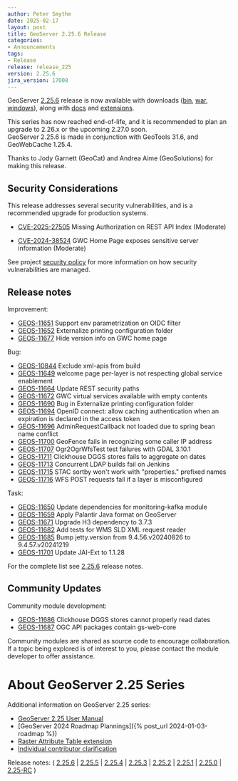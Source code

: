 ```yaml
---
author: Peter Smythe
date: 2025-02-17
layout: post
title: GeoServer 2.25.6 Release
categories:
- Announcements
tags:
- Release
release: release_225
version: 2.25.6
jira_version: 17008
--- 
```


GeoServer [2.25.6](/release/2.25.6/) release is now available
with downloads
([bin](https://sourceforge.net/projects/geoserver/files/GeoServer/2.25.6/geoserver-2.25.6-bin.zip/download),
[war](https://sourceforge.net/projects/geoserver/files/GeoServer/2.25.6/geoserver-2.25.6-war.zip/download),
[windows](https://sourceforge.net/projects/geoserver/files/GeoServer/2.25.6/GeoServer-2.25.6-winsetup.exe/download)), along with 
[docs](https://sourceforge.net/projects/geoserver/files/GeoServer/2.25.6/geoserver-2.25.6-htmldoc.zip/download) and
[extensions](https://sourceforge.net/projects/geoserver/files/GeoServer/2.25.6/extensions/).

This series has now reached end-of-life, and it is recommended to plan an upgrade to 2.26.x or the upcoming 2.27.0 soon.  
GeoServer 2.25.6 is made in conjunction with GeoTools 31.6, and GeoWebCache 1.25.4. 

Thanks to Jody Garnett (GeoCat) and Andrea Aime (GeoSolutions) for making this release. 

## Security Considerations

This release addresses several security vulnerabilities, and is a recommended upgrade for production systems.

* [CVE-2025-27505](https://github.com/geoserver/geoserver/security/advisories/GHSA-h86g-x8mm-78m5) Missing Authorization on REST API Index (Moderate)

* [CVE-2024-38524](https://github.com/geoserver/geoserver/security/advisories/GHSA-jm79-7xhw-6f6f) GWC Home Page exposes sensitive server information (Moderate)

See project [security policy](https://github.com/geoserver/geoserver/blob/main/SECURITY.md) for more information on how security vulnerabilities are managed.

## Release notes

Improvement:

* [GEOS-11651](https://osgeo-org.atlassian.net/browse/GEOS-11651) Support env parametrization on OIDC filter
* [GEOS-11652](https://osgeo-org.atlassian.net/browse/GEOS-11652) Externalize printing configuration folder
* [GEOS-11677](https://osgeo-org.atlassian.net/browse/GEOS-11677) Hide version info on GWC home page

Bug:

* [GEOS-10844](https://osgeo-org.atlassian.net/browse/GEOS-10844) Exclude xml-apis from build
* [GEOS-11649](https://osgeo-org.atlassian.net/browse/GEOS-11649) welcome page per-layer is not respecting global service enablement 
* [GEOS-11664](https://osgeo-org.atlassian.net/browse/GEOS-11664) Update REST security paths
* [GEOS-11672](https://osgeo-org.atlassian.net/browse/GEOS-11672) GWC virtual services available with empty contents
* [GEOS-11690](https://osgeo-org.atlassian.net/browse/GEOS-11690) Bug in Externalize printing configuration folder
* [GEOS-11694](https://osgeo-org.atlassian.net/browse/GEOS-11694) OpenID connect: allow caching authentication when an expiration is declared in the access token
* [GEOS-11696](https://osgeo-org.atlassian.net/browse/GEOS-11696) AdminRequestCallback not loaded due to spring bean name conflict
* [GEOS-11700](https://osgeo-org.atlassian.net/browse/GEOS-11700) GeoFence fails in recognizing some caller IP address
* [GEOS-11707](https://osgeo-org.atlassian.net/browse/GEOS-11707) Ogr2OgrWfsTest test failures with GDAL 3.10.1
* [GEOS-11711](https://osgeo-org.atlassian.net/browse/GEOS-11711) Clickhouse DGGS stores fails to aggregate on dates
* [GEOS-11713](https://osgeo-org.atlassian.net/browse/GEOS-11713) Concurrent LDAP builds fail on Jenkins
* [GEOS-11715](https://osgeo-org.atlassian.net/browse/GEOS-11715) STAC sortby won't work with "properties." prefixed names
* [GEOS-11716](https://osgeo-org.atlassian.net/browse/GEOS-11716) WFS POST requests fail if a layer is misconfigured

Task:

* [GEOS-11650](https://osgeo-org.atlassian.net/browse/GEOS-11650) Update dependencies for monitoring-kafka module
* [GEOS-11659](https://osgeo-org.atlassian.net/browse/GEOS-11659) Apply Palantir Java format on GeoServer
* [GEOS-11671](https://osgeo-org.atlassian.net/browse/GEOS-11671) Upgrade H3 dependency to 3.7.3
* [GEOS-11682](https://osgeo-org.atlassian.net/browse/GEOS-11682) Add tests for WMS SLD XML request reader
* [GEOS-11685](https://osgeo-org.atlassian.net/browse/GEOS-11685) Bump jetty.version from 9.4.56.v20240826 to 9.4.57.v20241219
* [GEOS-11701](https://osgeo-org.atlassian.net/browse/GEOS-11701) Update JAI-Ext to 1.1.28

For the complete list see [2.25.6](https://github.com/geoserver/geoserver/releases/tag/2.25.6) release notes. 

## Community Updates

Community module development:

* [GEOS-11686](https://osgeo-org.atlassian.net/browse/GEOS-11686) Clickhouse DGGS stores cannot properly read dates
* [GEOS-11687](https://osgeo-org.atlassian.net/browse/GEOS-11687) OGC API packages contain gs-web-core

Community modules are shared as source code to encourage collaboration. If a topic being explored is of interest to you, please contact the module developer to offer assistance. 

# About GeoServer 2.25 Series

Additional information on GeoServer 2.25 series:

* [GeoServer 2.25 User Manual](https://docs.geoserver.org/2.25.x/en/user/)
* [GeoServer 2024 Roadmap Plannings]({% post_url 2024-01-03-roadmap %}) 
* [Raster Attribute Table extension](https://github.com/geoserver/geoserver/wiki/GSIP-222)
* [Individual contributor clarification](https://github.com/geoserver/geoserver/wiki/GSIP-224)

Release notes:
( [2.25.6](https://github.com/geoserver/geoserver/releases/tag/2.25.6)
| [2.25.5](https://github.com/geoserver/geoserver/releases/tag/2.25.5)
| [2.25.4](https://github.com/geoserver/geoserver/releases/tag/2.25.4)
| [2.25.3](https://github.com/geoserver/geoserver/releases/tag/2.25.3)
| [2.25.2](https://github.com/geoserver/geoserver/releases/tag/2.25.2)
| [2.25.1](https://github.com/geoserver/geoserver/releases/tag/2.25.1)
| [2.25.0](https://github.com/geoserver/geoserver/releases/tag/2.25.0)
| [2.25-RC](https://github.com/geoserver/geoserver/releases/tag/2.25-RC)
) 

